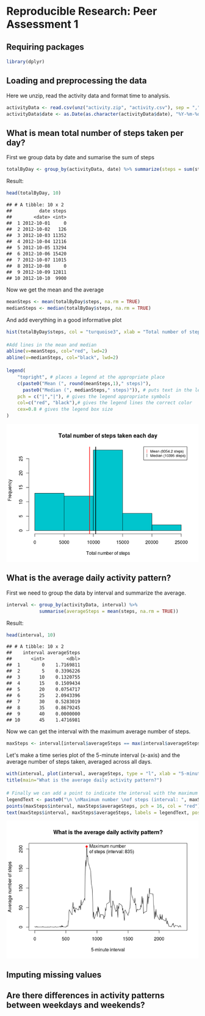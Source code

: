 # Reproducible Research: Peer Assessment 1


## Requiring packages


```r
library(dplyr)
```


## Loading and preprocessing the data

Here we unzip, read the activity data and format time to analysis.


```r
activityData <- read.csv(unz("activity.zip", "activity.csv"), sep = ",")
activityData$date <- as.Date(as.character(activityData$date), "%Y-%m-%d")
```


## What is mean total number of steps taken per day?

First we group data by date and sumarise the sum of steps

```r
totalByDay <- group_by(activityData, date) %>% summarize(steps = sum(steps, na.rm = TRUE))
```

Result:

```r
head(totalByDay, 10)
```

```
## # A tibble: 10 x 2
##          date steps
##        <date> <int>
##  1 2012-10-01     0
##  2 2012-10-02   126
##  3 2012-10-03 11352
##  4 2012-10-04 12116
##  5 2012-10-05 13294
##  6 2012-10-06 15420
##  7 2012-10-07 11015
##  8 2012-10-08     0
##  9 2012-10-09 12811
## 10 2012-10-10  9900
```

Now we get the mean and the average

```r
meanSteps <- mean(totalByDay$steps, na.rm = TRUE)
medianSteps <- median(totalByDay$steps, na.rm = TRUE)
```

And add everything in a good informative plot

```r
hist(totalByDay$steps, col = "turquoise3", xlab = "Total number of steps", main = "Total number of steps taken each day")

#Add lines in the mean and median
abline(v=meanSteps, col="red", lwd=2)
abline(v=medianSteps, col="black", lwd=2)

legend(
    "topright", # places a legend at the appropriate place
    c(paste0("Mean (", round(meanSteps,1)," steps)"),
      paste0("Median (", medianSteps," steps)")), # puts text in the legend
    pch = c("|","|"), # gives the legend appropriate symbols
    col=c("red", "black"),# gives the legend lines the correct color
    cex=0.8 # gives the legend box size
) 
```

<img src="PA1_template_files/figure-html/unnamed-chunk-6-1.png" style="display: block; margin: auto;" />



## What is the average daily activity pattern?

First we need to group the data by interval and summarize the average.

```r
interval <- group_by(activityData, interval) %>%
            summarise(averageSteps = mean(steps, na.rm = TRUE))
```

Result:

```r
head(interval, 10)
```

```
## # A tibble: 10 x 2
##    interval averageSteps
##       <int>        <dbl>
##  1        0    1.7169811
##  2        5    0.3396226
##  3       10    0.1320755
##  4       15    0.1509434
##  5       20    0.0754717
##  6       25    2.0943396
##  7       30    0.5283019
##  8       35    0.8679245
##  9       40    0.0000000
## 10       45    1.4716981
```

Now we can get the interval with the maximum average number of steps.

```r
maxSteps <- interval[interval$averageSteps == max(interval$averageSteps), ]
```

Let's make a time series plot of the 5-minute interval (x-axis) and the average number of steps taken, averaged across all days.

```r
with(interval, plot(interval, averageSteps, type = "l", xlab = "5-minute interval", ylab = "Average number of steps"))
title(main="What is the average daily activity pattern?")

# Finally we can add a point to indicate the interval with the maximum number of steps
legendText <- paste0("\n \nMaximum number \nof steps (interval: ", maxSteps$interval,")")
points(maxSteps$interval, maxSteps$averageSteps, pch = 16, col = "red")
text(maxSteps$interval, maxSteps$averageSteps, labels = legendText, pos = 4)
```

<img src="PA1_template_files/figure-html/unnamed-chunk-10-1.png" style="display: block; margin: auto;" />

## Imputing missing values



## Are there differences in activity patterns between weekdays and weekends?
